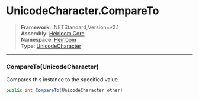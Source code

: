 # UnicodeCharacter.CompareTo

> **Framework**: .NETStandard,Version=v2.1  
> **Assembly**: [Heirloom.Core][0]  
> **Namespace**: [Heirloom][0]  
> **Type**: [UnicodeCharacter][1]  

--------------------------------------------------------------------------------

### CompareTo(UnicodeCharacter)

Compares this instance to the specified value.

```cs
public int CompareTo(UnicodeCharacter other)
```

[0]: ..\Heirloom.Core.md
[1]: Heirloom.UnicodeCharacter.md
